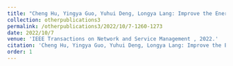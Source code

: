 ```yaml
---
title: "Cheng Hu, Yingya Guo, Yuhui Deng, Longya Lang: Improve the Energy Efficiency of Datacenters with the Awareness of Workload Variability[J]."
collection: otherpublications3
permalink: /otherpublications3/2022/10/7-1260-1273
date: 2022/10/7
venue: 'IEEE Transactions on Network and Service Management , 2022.'
citation: 'Cheng Hu, Yingya Guo, Yuhui Deng, Longya Lang: Improve the Energy Efficiency of Datacenters with the Awareness of Workload Variability, IEEE Transactions on Network and Service Management , 2022, 19(2): 1260-1273'
order: 1
---
```


